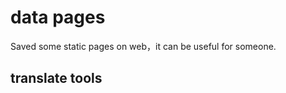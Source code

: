 data pages
=========

Saved some static pages on web，it can be useful for someone.

translate tools
---------
